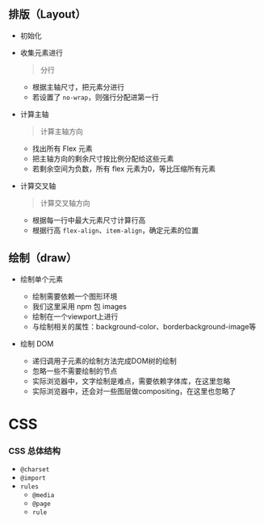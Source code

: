 ## 排版（Layout）

* 初始化

* 收集元素进行

  > 分行

  * 根据主轴尺寸，把元素分进行
  * 若设置了 `no-wrap`，则强行分配进第一行

* 计算主轴

  > 计算主轴方向

  * 找出所有 Flex 元素
  * 把主轴方向的剩余尺寸按比例分配给这些元素
  * 若剩余空间为负数，所有 flex 元素为0，等比压缩所有元素

* 计算交叉轴

  > 计算交叉轴方向

  * 根据每一行中最大元素尺寸计算行高
  * 根据行高 `flex-align`、`item-align`，确定元素的位置



## 绘制（draw）

* 绘制单个元素
  * 绘制需要依赖一个图形环境
  * 我们这里采用 npm 包 images
  * 绘制在一个viewport上进行
  * 与绘制相关的属性：background-color、borderbackground-image等

* 绘制 DOM
  * 递归调用子元素的绘制方法完成DOM树的绘制
  * 忽略一些不需要绘制的节点
  * 实际浏览器中，文字绘制是难点，需要依赖字体库，在这里忽略
  * 实际浏览器中，还会对一些图层做compositing，在这里也忽略了


# CSS

### CSS 总体结构

- `@charset`
- `@import`
- `rules`
  - `@media`
  - `@page`
  - `rule`




